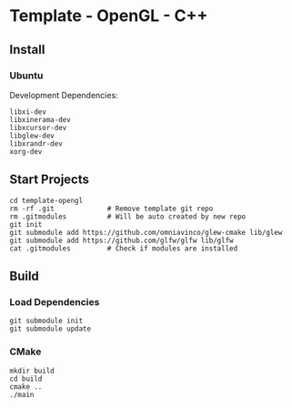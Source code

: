 # Template - OpenGL - C++

## Install

### Ubuntu

Development Dependencies:

```
libxi-dev
libxinerama-dev
libxcursor-dev
libglew-dev
libxrandr-dev
xorg-dev
```

## Start Projects

```
cd template-opengl
rm -rf .git             # Remove template git repo
rm .gitmodules          # Will be auto created by new repo
git init
git submodule add https://github.com/omniavinco/glew-cmake lib/glew
git submodule add https://github.com/glfw/glfw lib/glfw
cat .gitmodules         # Check if modules are installed
```

## Build

### Load Dependencies

```
git submodule init
git submodule update
```

### CMake

```
mkdir build
cd build
cmake ..
./main
```
